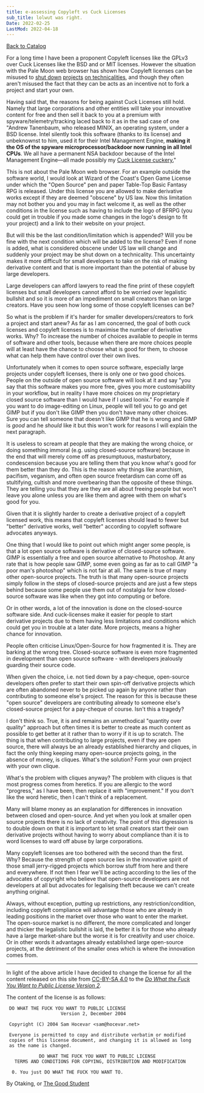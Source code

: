 ```yaml
---
title: e-assessing Copyleft vs Cuck Licenses
sub_title: lolwut was right.
Date: 2022-02-25
LastMod: 2022-04-18
---
```


[Back to Catalog](https://otaking.xyz/index.html)

For a long time I have been a proponent Copyleft licenses like the GPLv3 over Cuck Licenses like the BSD and or MIT licenses. However the situation with the Pale Moon web browser has shown how Copyleft licenses can be misused to [shut down](https://old.reddit.com/r/palemoon/comments/pexate/pale_moon_developers_abuse_mozilla_public_license/) [projects](https://github.com/jasperla/openbsd-wip/issues/86) [on technicalities](https://old.reddit.com/r/palemoon/comments/qdic88/male_poon_dmca_takedown/), and though they often aren't misused the fact that they can be acts as an incentive not to fork a project and start your own. 

Having said that, the reasons for being against Cuck Licenses still hold. Namely that large corporations and other entities will take your innovative content for free and then sell it back to you at a premium with spyware/telemetry/tracking laced back to it as in the sad case of one "Andrew Tanenbaum, who released MINIX, an operating system, under a BSD license. Intel silently took this software (thanks to its license) and unbeknownst to him, used it for their Intel Management Engine, **making it the OS of the spyware microprocessor/backdoor now running in all Intel CPUs**. We all have a permanent NSA backdoor because of the Intel Management Engine—all made possibly my [Cuck License cuckery.](https://lukesmith.xyz/articles/why-i-use-the-gpl-and-not-cuck-licenses#)"

This is not about the Pale Moon web browser. For an example outside the software world, I would look at Wizard of the Coast's Open Game License under which the "Open Source" pen and paper Table-Top Basic Fantasy RPG is released. Under this license you are allowed to make derivative works except if they are deemed "obscene" by US law. Now this limitation may not bother you and you may in fact welcome it, as well as the other conditions in the license such as having to include the logo of BFRPG (you could get in trouble if you made some changes in the logo's design to fit your project) and a link to their website on your project. 

But will this be the last condition/limitation which is appended? Will you be fine with the next condition which will be added to the license? Even if none is added, what is considered obscene under US law will change and suddenly your project may be shut down on a technicality. This uncertainty makes it more difficult for small developers to take on the risk of making derivative content and that is more important than the potential of abuse by large developers.

Large developers can afford lawyers to read the fine print of these copyleft licenses but small developers cannot afford to be worried over legalistic bullshit and so it is more of an impediment on small creators than on large creators. Have you seen how long some of those copyleft licenses can be?

So what is the problem if it's harder for smaller developers/creators to fork a project and start anew? As far as I am concerned, the goal of both cuck licenses and copyleft licenses is to maximise the number of derivative works. Why? To increase the number of choices available to people in terms of software and other tools, because when there are more choices people will at least have the chance to choose what is good for them, to choose what can help them have control over their own lives.

Unfortunately when it comes to open source software, especially large projects under copyleft licenses, there is only one or two good choices. People on the outside of open source software will look at it and say "you say that this software makes you more free, gives you more customisability in your workflow, but in reality I have more choices on my proprietary closed source software than I would have if I used loonix." For example if you want to do image-editing on Linux, people will tell you to go and get GIMP but if you don't like GIMP then you don't have many other choices. Sure you can tell someone that doesn't like GIMP that he is wrong and GIMP is *good* and he *should* like it but this won't work for reasons I will explain the next paragraph.

It is useless to scream at people that they are making the wrong choice, or doing something immoral (e.g. using closed-source software) because in the end that will merely come off as presumptuous, masturbatory, condescension because you are telling them that you know what's good for them better than they do. This is the reason why things like anarchism, pacifism, veganism, and often open source freetardism can come off as stultifying, cultish and more overbearing than the opposite of these things. They are telling you that they are they are all about freeing people but won't leave you alone unless you are like them and agree with them on what's good for you.

Given that it is slightly harder to create a derivative project of a copyleft licensed work, this means that copyleft licenses should lead to fewer but "better" derivative works, well "better" according to copyleft software advocates anyways.

One thing that I would like to point out which might anger some people, is that a lot open source software is derivative of closed-source software. GIMP is essentially a free and open source alternative to Photoshop. At any rate that is how people saw GIMP, some even going as far as to call GIMP "a poor man's photoshop" which is not fair at all. The same is true of many other open-source projects. The truth is that many open-source projects simply follow in the steps of closed-source projects and are just a few steps behind because some people use them out of nostalgia for how closed-source software was like when they got into computing or before.

Or in other words, a lot of the innovation is done on the closed-source software side. And cuck-licenses make it easier for people to start derivative projects due to them having less limitations and conditions which could get you in trouble at a later date. More projects, means a higher chance for innovation.

People often criticise Linux/Open-Source for how fragmented it is. They are barking at the wrong tree. Closed-source software is even more fragmented in development than open source software - with developers jealously guarding their source code.

When given the choice, i.e. not tied down by a pay-cheque, open-source developers often prefer to start their own spin-off derivative projects which are often abandoned never to be picked up again by anyone rather than contributing to someone else's project. The reason for this is because these "open source" developers are contributing already to someone else's closed-source project for a pay-cheque of course. Isn't this a tragedy?

I don't think so. True, it is and remains an unmethodical "quantity over quality" approach but often times it is better to create as much content as possible to get better at it rather than to worry if it is up to scratch. The thing is that when contributing to large projects, even if they are open source, there will always be an already established hierarchy and cliques, in fact the only thing keeping many open-source projects going, in the absence of money, is cliques. What's the solution? Form your own project with your own clique.

What's the problem with cliques anyway? The problem with cliques is that most progress comes from heretics. If you are allergic to the word "progress," as I have been, then replace it with "improvement." If you don't like the word heretic, then I can't think of a replacement. 

Many will blame money as an explanation for differences in innovation between closed and open-source. And yet when you look at smaller open source projects there is no lack of creativity. The point of this digression is to double down on that it is important to let small creators start their own derivative projects without having to worry about compliance than it is to word licenses to ward off abuse by large corporations.

Many copyleft licenses are too bothered with the second than the first. Why? Because the strength of open source lies in the innovative spirit of those small jerry-rigged projects which borrow stuff from here and there and everywhere. If not then I fear we'll be acting according to the lies of the advocates of copyright who believe that open-source developers are not developers at all but advocates for legalising theft because we can't create anything original.

Always, without exception, putting up restrictions, any restriction/condition, including copyleft compliance will advantage those who are already in leading positions in the market over those who want to enter the market. The open-source market is no different, the more complicated and longer and thicker the legalistic bullshit is laid, the better it is for those who already have a large market-share but the worse it is for creativity and user choice. Or in other words it advantages already established large open-source projects, at the detriment of the smaller ones which is where the innovation comes from.

------

In light of the above article I have decided to change the license for all the content released on this site from [CC-BY-SA 4.0](https://creativecommons.org/licenses/by-sa/4.0/) to the *[Do What the Fuck You Want to Public License Version 2](http://www.wtfpl.net/about/).*

The content of the license is as follows:

```
 DO WHAT THE FUCK YOU WANT TO PUBLIC LICENSE 
                    Version 2, December 2004 

 Copyright (C) 2004 Sam Hocevar <sam@hocevar.net> 

 Everyone is permitted to copy and distribute verbatim or modified 
 copies of this license document, and changing it is allowed as long 
 as the name is changed. 

            DO WHAT THE FUCK YOU WANT TO PUBLIC LICENSE 
   TERMS AND CONDITIONS FOR COPYING, DISTRIBUTION AND MODIFICATION 

  0. You just DO WHAT THE FUCK YOU WANT TO.
```

By Otaking, or [The Good Student](https://www.youtube.com/channel/UCA4gWcOoz_FXrtTEemTOtfw?view_as=subscriber/videos)
